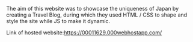 The aim of this website was to showcase the uniqueness of Japan by creating a Travel Blog, during which they used HTML / CSS to shape and style the site while JS to make it dynamic.

Link of hosted website:https://00011629.000webhostapp.com/

